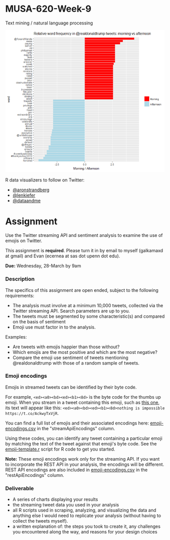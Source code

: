 # MUSA-620-Week-9
Text mining / natural language processing

![trump tweets relative word frequency](https://github.com/MUSA-620-Spring-2018/MUSA-620-Week-9/blob/master/realdonaldtrump-relative-word-frequency.png "trump tweets relative word frequency")

R data visualizers to follow on Twitter:
* [@aronstrandberg](https://twitter.com/aronstrandberg)
* [@lenkiefer](https://twitter.com/lenkiefer)
* [@dataandme](https://twitter.com/dataandme)




# Assignment <a id="assignment"></a>

Use the Twitter streaming API and sentiment analysis to examine the use of emojis on Twitter.

This assignment is **required**. Please turn it in by email to myself (galkamaxd at gmail) and Evan (ecernea at sas dot upenn dot edu).

**Due:** Wednesday, 28-March by 9am

### Description

The specifics of this assignment are open ended, subject to the following requirements:

* The analysis must involve at a minimum 10,000 tweets, collected via the Twitter streaming API. Search parameters are up to you.
* The tweets must be segmented by some characteristic(s) and compared on the basis of sentiment
* Emoji use must factor in to the analysis.

Examples:

* Are tweets with emojis happier than those without?
* Which emojis are the most positive and which are the most negative?
* Compare the emoji use sentiment of tweets mentioning @realdonaldtrump with those of a random sample of tweets.

### Emoji encodings

Emojis in streamed tweets can be identified by their byte code.

For example, `<ed><a0><bd><ed><b1><8d>` is the byte code for the thumbs up emoji. When you stream in a tweet containing this emoji, such as [this one](https://twitter.com/TheWWEWolfe/status/976187950252863491), its text will appear like this: `<ed><a0><bd><ed><b1><8d>nothing is impossible https://t.co/AckwyTxVjR`.

You can find a full list of emojis and their associated encodings here: [emoji-encodings.csv](https://github.com/MUSA-620-Spring-2018/MUSA-620-Week-9/blob/master/emoji-encodings.csv) in the "streamApiEncodings" column.

Using these codes, you can identify any tweet containing a particular emoji by matching the text of the tweet against that emoji's byte code. See the [emoji-template.r](https://github.com/MUSA-620-Spring-2018/MUSA-620-Week-9/blob/master/emoji-template.r) script for R code to get you started.

**Note:** These emoji encodings work only for the streaming API. If you want to incorporate the REST API in your analysis, the encodings will be different. REST API encodings are also included in [emoji-encodings.csv](https://github.com/MUSA-620-Spring-2018/MUSA-620-Week-9/blob/master/emoji-encodings.csv) in the "restApiEncodings" column.

### Deliverable

- A series of charts displaying your results
- the streaming tweet data you used in your analysis
- all R scripts used in scraping, analyzing, and visualizing the data and anything else I would need to replicate your analysis (without having to collect the tweets myself).
- a written explanation of: the steps you took to create it, any challenges you encountered along the way, and reasons for your design choices

